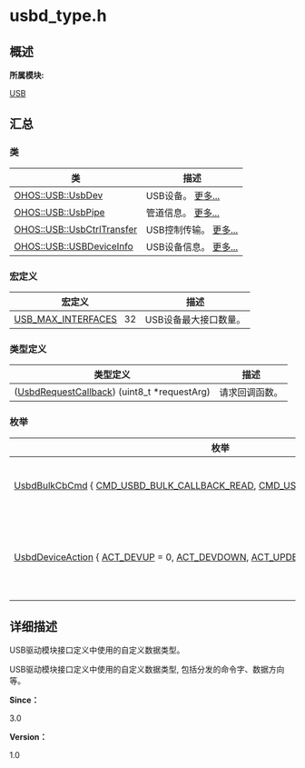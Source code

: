 # usbd_type.h


## **概述**

**所属模块:**

[USB](_u_s_b.md)


## **汇总**


### 类

  | 类 | 描述 | 
| -------- | -------- |
| [OHOS::USB::UsbDev](_o_h_o_s_1_1_u_s_b_1_1_usb_dev.md) | USB设备。&nbsp;[更多...](_o_h_o_s_1_1_u_s_b_1_1_usb_dev.md) | 
| [OHOS::USB::UsbPipe](_o_h_o_s_1_1_u_s_b_1_1_usb_pipe.md) | 管道信息。&nbsp;[更多...](_o_h_o_s_1_1_u_s_b_1_1_usb_pipe.md) | 
| [OHOS::USB::UsbCtrlTransfer](_o_h_o_s_1_1_u_s_b_1_1_usb_ctrl_transfer.md) | USB控制传输。&nbsp;[更多...](_o_h_o_s_1_1_u_s_b_1_1_usb_ctrl_transfer.md) | 
| [OHOS::USB::USBDeviceInfo](_o_h_o_s_1_1_u_s_b_1_1_u_s_b_device_info.md) | USB设备信息。&nbsp;[更多...](_o_h_o_s_1_1_u_s_b_1_1_u_s_b_device_info.md) | 


### 宏定义

  | 宏定义 | 描述 | 
| -------- | -------- |
| [USB_MAX_INTERFACES](_u_s_b.md#usbmaxinterfaces)&nbsp;&nbsp;&nbsp;32 | USB设备最大接口数量。 | 


### 类型定义

  | 类型定义 | 描述 | 
| -------- | -------- |
| ([UsbdRequestCallback](_u_s_b.md#usbdrequestcallback))&nbsp;(uint8_t&nbsp;\*requestArg) | 请求回调函数。 | 


### 枚举

  | 枚举 | 描述 | 
| -------- | -------- |
| [UsbdBulkCbCmd](_u_s_b.md#usbdbulkcbcmd)&nbsp;{&nbsp;[CMD_USBD_BULK_CALLBACK_READ](_u_s_b.md#gga734dda3df39a921fae88ada278bf35a3a5f84dff517954bbde58a2e1a0b8e8da6),&nbsp;[CMD_USBD_BULK_CALLBACK_WRITE](_u_s_b.md#gga734dda3df39a921fae88ada278bf35a3ac7fc2d22d4d348c672003c308263b9fb)&nbsp;} | 批量回调命令字。&nbsp;[更多...](_u_s_b.md#usbdbulkcbcmd) | 
| [UsbdDeviceAction](_u_s_b.md#usbddeviceaction)&nbsp;{&nbsp;[ACT_DEVUP](_u_s_b.md#gga4b7620d940f58152cd17a12401120c16af3ed12ba6838a4ebb16ae0713cb2324f)&nbsp;=&nbsp;0,&nbsp;[ACT_DEVDOWN](_u_s_b.md#gga4b7620d940f58152cd17a12401120c16a97801ad0ac063dbb69d698adc19159bf),&nbsp;[ACT_UPDEVICE](_u_s_b.md#gga4b7620d940f58152cd17a12401120c16aecf16e36110fbe276f2a11e91252de20),&nbsp;[ACT_DOWNDEVICE](_u_s_b.md#gga4b7620d940f58152cd17a12401120c16a45115ba5d58e4a5358acae70a9fc33d4)&nbsp;} | 主机端和设备端插拔事件。&nbsp;[更多...](_u_s_b.md#usbddeviceaction) | 


## **详细描述**

USB驱动模块接口定义中使用的自定义数据类型。

USB驱动模块接口定义中使用的自定义数据类型, 包括分发的命令字、数据方向等。

**Since：**

3.0

**Version：**

1.0
